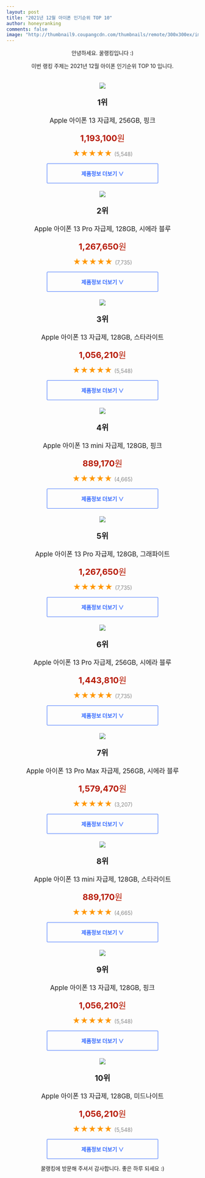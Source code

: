 ```yaml
--- 
layout: post 
title: "2021년 12월 아이폰 인기순위 TOP 10" 
author: honeyranking 
comments: false 
image: "http://thumbnail9.coupangcdn.com/thumbnails/remote/300x300ex/image/retail/images/2032072526910703-bd731166-af02-4d8e-8cc8-f139226054ee.jpg" 
--- 
```

<p style="text-align: center;">안녕하세요. 꿀랭킹입니다 :)</p> <p style="text-align: center;">이번 랭킹 주제는 2021년 12월 아이폰 인기순위 TOP 10 입니다.</p><center><img src="http://thumbnail9.coupangcdn.com/thumbnails/remote/300x300ex/image/retail/images/2032072526910703-bd731166-af02-4d8e-8cc8-f139226054ee.jpg" style="margin-top:20px" /></center> <p style="text-align: center; font-size: 20px"><b>1위</b></p> <p style="text-align: center; font-size: 17px">Apple 아이폰 13 자급제, 256GB, 핑크</p> <p style="text-align: center;"><span style="color: #b61800; font-size: 22px;"><b>1,193,100</b>원</span></p> <p style="text-align: center;"><span style="color: #ff9600; font-size: 20px;">★★★★★ </span><span style="color: #878787;">(5,548)</span></p> <center><a href="https://link.coupang.com/a/hZiWF"> <div style="font-size: 14px; display: inline-block; padding: 15px 90px; color: #346aff; border-radius: 2px; border: 1px solid #346aff; cursor: pointer;"><b>제품정보 더보기 &or;</b></div> </a></center><center><img src="http://thumbnail6.coupangcdn.com/thumbnails/remote/300x300ex/image/retail/images/2034532750655417-b52c4b34-b1c3-4f5d-939d-b926d49c786f.jpg" style="margin-top:20px" /></center> <p style="text-align: center; font-size: 20px"><b>2위</b></p> <p style="text-align: center; font-size: 17px">Apple 아이폰 13 Pro 자급제, 128GB, 시에라 블루</p> <p style="text-align: center;"><span style="color: #b61800; font-size: 22px;"><b>1,267,650</b>원</span></p> <p style="text-align: center;"><span style="color: #ff9600; font-size: 20px;">★★★★★ </span><span style="color: #878787;">(7,735)</span></p> <center><a href="https://link.coupang.com/a/hZiWH"> <div style="font-size: 14px; display: inline-block; padding: 15px 90px; color: #346aff; border-radius: 2px; border: 1px solid #346aff; cursor: pointer;"><b>제품정보 더보기 &or;</b></div> </a></center><center><img src="http://thumbnail9.coupangcdn.com/thumbnails/remote/300x300ex/image/retail/images/4004015715710544-7cc32b49-4618-406b-96fc-4e2617e9164c.jpg" style="margin-top:20px" /></center> <p style="text-align: center; font-size: 20px"><b>3위</b></p> <p style="text-align: center; font-size: 17px">Apple 아이폰 13 자급제, 128GB, 스타라이트</p> <p style="text-align: center;"><span style="color: #b61800; font-size: 22px;"><b>1,056,210</b>원</span></p> <p style="text-align: center;"><span style="color: #ff9600; font-size: 20px;">★★★★★ </span><span style="color: #878787;">(5,548)</span></p> <center><a href="https://link.coupang.com/a/hZiWI"> <div style="font-size: 14px; display: inline-block; padding: 15px 90px; color: #346aff; border-radius: 2px; border: 1px solid #346aff; cursor: pointer;"><b>제품정보 더보기 &or;</b></div> </a></center><center><img src="http://thumbnail7.coupangcdn.com/thumbnails/remote/300x300ex/image/retail/images/4004342033397373-1f5b0001-2536-45b3-a11b-0d43eb06d296.jpg" style="margin-top:20px" /></center> <p style="text-align: center; font-size: 20px"><b>4위</b></p> <p style="text-align: center; font-size: 17px">Apple 아이폰 13 mini 자급제, 128GB, 핑크</p> <p style="text-align: center;"><span style="color: #b61800; font-size: 22px;"><b>889,170</b>원</span></p> <p style="text-align: center;"><span style="color: #ff9600; font-size: 20px;">★★★★★ </span><span style="color: #878787;">(4,665)</span></p> <center><a href="https://link.coupang.com/a/hZiWM"> <div style="font-size: 14px; display: inline-block; padding: 15px 90px; color: #346aff; border-radius: 2px; border: 1px solid #346aff; cursor: pointer;"><b>제품정보 더보기 &or;</b></div> </a></center><center><img src="http://thumbnail9.coupangcdn.com/thumbnails/remote/300x300ex/image/retail/images/2135068335605709-6003102a-ebd0-42cc-903e-181103c24fea.jpg" style="margin-top:20px" /></center> <p style="text-align: center; font-size: 20px"><b>5위</b></p> <p style="text-align: center; font-size: 17px">Apple 아이폰 13 Pro 자급제, 128GB, 그래파이트</p> <p style="text-align: center;"><span style="color: #b61800; font-size: 22px;"><b>1,267,650</b>원</span></p> <p style="text-align: center;"><span style="color: #ff9600; font-size: 20px;">★★★★★ </span><span style="color: #878787;">(7,735)</span></p> <center><a href="https://link.coupang.com/a/hZiWO"> <div style="font-size: 14px; display: inline-block; padding: 15px 90px; color: #346aff; border-radius: 2px; border: 1px solid #346aff; cursor: pointer;"><b>제품정보 더보기 &or;</b></div> </a></center><center><img src="http://thumbnail8.coupangcdn.com/thumbnails/remote/300x300ex/image/retail/images/4019135276516811-0d31303b-c156-4bb6-b510-34ae5ab46a3e.jpg" style="margin-top:20px" /></center> <p style="text-align: center; font-size: 20px"><b>6위</b></p> <p style="text-align: center; font-size: 17px">Apple 아이폰 13 Pro 자급제, 256GB, 시에라 블루</p> <p style="text-align: center;"><span style="color: #b61800; font-size: 22px;"><b>1,443,810</b>원</span></p> <p style="text-align: center;"><span style="color: #ff9600; font-size: 20px;">★★★★★ </span><span style="color: #878787;">(7,735)</span></p> <center><a href="https://link.coupang.com/a/hZiWP"> <div style="font-size: 14px; display: inline-block; padding: 15px 90px; color: #346aff; border-radius: 2px; border: 1px solid #346aff; cursor: pointer;"><b>제품정보 더보기 &or;</b></div> </a></center><center><img src="http://thumbnail10.coupangcdn.com/thumbnails/remote/300x300ex/image/retail/images/2036475608139909-44e927eb-d16d-40a7-b89b-0e99e759a7fc.jpg" style="margin-top:20px" /></center> <p style="text-align: center; font-size: 20px"><b>7위</b></p> <p style="text-align: center; font-size: 17px">Apple 아이폰 13 Pro Max 자급제, 256GB, 시에라 블루</p> <p style="text-align: center;"><span style="color: #b61800; font-size: 22px;"><b>1,579,470</b>원</span></p> <p style="text-align: center;"><span style="color: #ff9600; font-size: 20px;">★★★★★ </span><span style="color: #878787;">(3,207)</span></p> <center><a href="https://link.coupang.com/a/hZiWQ"> <div style="font-size: 14px; display: inline-block; padding: 15px 90px; color: #346aff; border-radius: 2px; border: 1px solid #346aff; cursor: pointer;"><b>제품정보 더보기 &or;</b></div> </a></center><center><img src="http://thumbnail7.coupangcdn.com/thumbnails/remote/300x300ex/image/retail/images/4004397709781541-9f01fe0e-dd67-4d12-868b-68ba5c6a5174.jpg" style="margin-top:20px" /></center> <p style="text-align: center; font-size: 20px"><b>8위</b></p> <p style="text-align: center; font-size: 17px">Apple 아이폰 13 mini 자급제, 128GB, 스타라이트</p> <p style="text-align: center;"><span style="color: #b61800; font-size: 22px;"><b>889,170</b>원</span></p> <p style="text-align: center;"><span style="color: #ff9600; font-size: 20px;">★★★★★ </span><span style="color: #878787;">(4,665)</span></p> <center><a href="https://link.coupang.com/a/hZiWR"> <div style="font-size: 14px; display: inline-block; padding: 15px 90px; color: #346aff; border-radius: 2px; border: 1px solid #346aff; cursor: pointer;"><b>제품정보 더보기 &or;</b></div> </a></center><center><img src="http://thumbnail6.coupangcdn.com/thumbnails/remote/300x300ex/image/retail/images/2132710134121752-f517dbf8-8df9-4edb-9711-f62217fd8ec3.jpg" style="margin-top:20px" /></center> <p style="text-align: center; font-size: 20px"><b>9위</b></p> <p style="text-align: center; font-size: 17px">Apple 아이폰 13 자급제, 128GB, 핑크</p> <p style="text-align: center;"><span style="color: #b61800; font-size: 22px;"><b>1,056,210</b>원</span></p> <p style="text-align: center;"><span style="color: #ff9600; font-size: 20px;">★★★★★ </span><span style="color: #878787;">(5,548)</span></p> <center><a href="https://link.coupang.com/a/hZiWS"> <div style="font-size: 14px; display: inline-block; padding: 15px 90px; color: #346aff; border-radius: 2px; border: 1px solid #346aff; cursor: pointer;"><b>제품정보 더보기 &or;</b></div> </a></center><center><img src="http://thumbnail9.coupangcdn.com/thumbnails/remote/300x300ex/image/retail/images/2756129803132420-c1293aed-5102-4034-9a8c-8fa47dd669b0.jpg" style="margin-top:20px" /></center> <p style="text-align: center; font-size: 20px"><b>10위</b></p> <p style="text-align: center; font-size: 17px">Apple 아이폰 13 자급제, 128GB, 미드나이트</p> <p style="text-align: center;"><span style="color: #b61800; font-size: 22px;"><b>1,056,210</b>원</span></p> <p style="text-align: center;"><span style="color: #ff9600; font-size: 20px;">★★★★★ </span><span style="color: #878787;">(5,548)</span></p> <center><a href="https://link.coupang.com/a/hZiWU"> <div style="font-size: 14px; display: inline-block; padding: 15px 90px; color: #346aff; border-radius: 2px; border: 1px solid #346aff; cursor: pointer;"><b>제품정보 더보기 &or;</b></div> </a></center> <p style="text-align: center;">꿀랭킹에 방문해 주셔서 감사합니다. 좋은 하루 되세요 :)</p>
